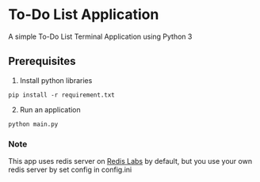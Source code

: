 # To-Do List Application

A simple To-Do List Terminal Application using Python 3

## Prerequisites

1) Install python libraries

```
pip install -r requirement.txt
```

2) Run an application

```
python main.py
```

### Note

This app uses redis server on [Redis Labs](https://redislabs.com/) by default, but you use your own redis server by set config in config.ini

